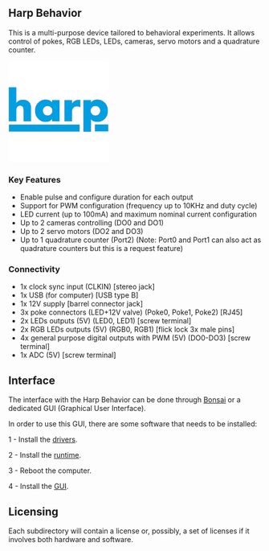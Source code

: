 ## Harp Behavior
This is a multi-purpose device tailored to behavioral experiments. It allows control of pokes, RGB LEDs, LEDs, cameras, servo motors and a quadrature counter.

![HarpBehavior](./Assets/pcb.png)

### Key Features ###

* Enable pulse and configure duration for each output
* Support for PWM configuration (frequency up to 10KHz and duty cycle)
* LED current (up to 100mA) and maximum nominal current configuration
* Up to 2 cameras controlling (DO0 and DO1)
* Up to 2 servo motors (DO2 and DO3)
* Up to 1 quadrature counter (Port2) (Note: Port0 and Port1 can also act as quadrature counters but this is a request feature)


### Connectivity ###

* 1x clock sync input (CLKIN) [stereo jack]
* 1x USB (for computer) [USB type B]
* 1x 12V supply [barrel connector jack]
* 3x poke connectors (LED+12V valve) (Poke0, Poke1, Poke2) [RJ45]
* 2x LEDs outputs (5V) (LED0, LED1) [screw terminal]
* 2x RGB LEDs outputs (5V) (RGB0, RGB1) [flick lock 3x male pins]
* 4x general purpose digital outputs with PWM (5V) (DO0-DO3) [screw terminal]
* 1x ADC (5V) [screw terminal]

## Interface ##


The interface with the Harp Behavior can be done through [Bonsai](https://bonsai-rx.org/) or a dedicated GUI (Graphical User Interface).

In order to use this GUI, there are some software that needs to be installed:

1 - Install the [drivers](https://bitbucket.org/fchampalimaud/downloads/downloads/UsbDriver-2.12.26.zip).

2 - Install the [runtime](https://bitbucket.org/fchampalimaud/downloads/downloads/Runtime-1.0.zip).

3 - Reboot the computer.

4 - Install the [GUI](https://bitbucket.org/fchampalimaud/downloads/downloads/Harp%20Behavior%20v2.0.0.zip).

## Licensing ##

Each subdirectory will contain a license or, possibly, a set of licenses if it involves both hardware and software.